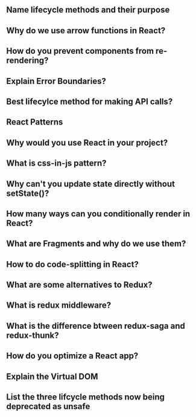 ## Name lifecycle methods and their purpose


## Why do we use arrow functions in React?


## How do you prevent components from re-rendering?


## Explain Error Boundaries?


## Best lifecylce method for making API calls?


## React Patterns


## Why would you use React in your project?


## What is css-in-js pattern?


## Why can't you update state directly without setState()?


## How many ways can you conditionally render in React?


## What are Fragments and why do we use them?



## How to do code-splitting in React?


## What are some alternatives to Redux?


## What is redux middleware?


## What is the difference btween redux-saga and redux-thunk?



## How do you optimize a React app?


## Explain the Virtual DOM


## List the three lifcycle methods now being deprecated as **unsafe**

